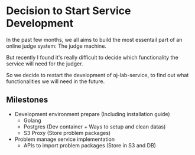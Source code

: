 # Decision to Start Service Development

In the past few months,
we all aims to build the most essentail part of an online judge system:
The judge machine.

But recently I found it's really difficult to decide
which functionality the service will need for the judger.

So we decide to restart the development of oj-lab-service,
to find out what functionalities we will need in the future.

## Milestones

- Development environment prepare (Including installation guide)
  - Golang
  - Postgres (Dev container + Ways to setup and clean datas)
  - S3 Proxy (Store problem packages)
- Problem manage service implementation
  - APIs to import problem packages (Store in S3 and DB)
